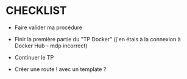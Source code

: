 # CHECKLIST

- Faire valider ma procédure
- Finir la première partie du "TP Docker" (j'en étais à la connexion à Docker Hub - mdp incorrect)
- Continuer le TP



- Créer une route ! avec un template ?